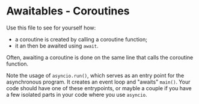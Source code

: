 # Awaitables - Coroutines

Use this file to see for yourself how:

- a coroutine is created by calling a coroutine function;
- it an then be awaited using `await`.

Often, awaiting a coroutine is done on the same line that calls the coroutine function.

Note the usage of `asyncio.run()`, which serves as an entry point for the asynchronous program. It creates an event loop and "awaits" `main()`. Your code should have one of these entrypoints, or mayble a couple if you have a few isolated parts in your code where you use `asyncio`.
